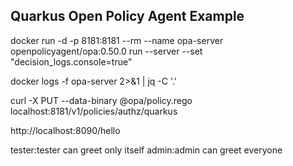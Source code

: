 Quarkus Open Policy Agent Example
---

docker run -d -p 8181:8181 --rm --name opa-server openpolicyagent/opa:0.50.0 run --server --set "decision_logs.console=true"

docker logs -f opa-server 2>&1 | jq  -C '.'

curl -X PUT --data-binary @opa/policy.rego  localhost:8181/v1/policies/authz/quarkus 

http://localhost:8090/hello

tester:tester can greet only itself
admin:admin can greet everyone
